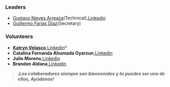 ### Leaders


* [Gustavo Nieves Arreaza](mailto:gustavo.nievesarreaza@owasp.org)(Technical),[Linkedin](https://www.linkedin.com/in/gustavo-nieves-arreaza/)
* [Guillermo Farias Diaz](mailto:guillermo.farias@owasp.org)(Secretary)

### Volunteers

 
  - **[Katryn Velasco](mailto:katrynvelasco@gmail.com)**,[Linkedin](https://www.linkedin.com/in/katrynvelascomaldonado/)*
  - **Catalina Fernanda Ahumada Oyarzun**,[Linkedin](https://www.linkedin.com/in/cataahumada/)
  - **Julio Moreno**,[Linkedin](https://www.linkedin.com/in/julio-moreno-a3329515/)
   - **Brandon Aldana**,[Linkedin](https://www.linkedin.com/in/brandon-aldana)

>

> ¡***Los colaboradores siempre son bienvenidos y tú puedes ser uno de
> ellos, Ayúdanos\!***



